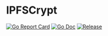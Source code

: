 # IPFSCrypt

[![Go Report Card](https://goreportcard.com/badge/github.com/mentos1386/ipfscrypt)](https://goreportcard.com/report/github.com/mentos1386/ipfscrypt)
[![Go Doc](https://img.shields.io/badge/godoc-reference-blue.svg)](http://godoc.org/github.com/mentos1386/ipfscrypt)
[![Release](https://img.shields.io/github/release/golang-standards/project-layout.svg)](https://github.com/mentos1836/ipfscrypt/latest)
